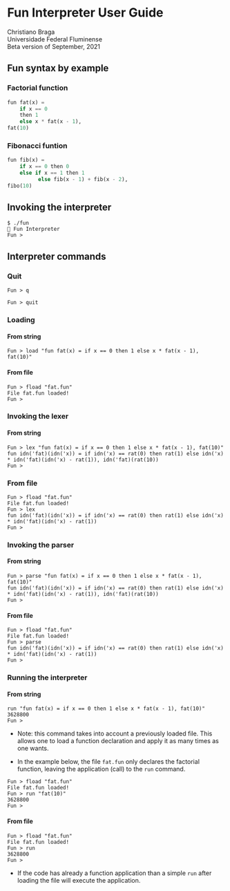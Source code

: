 # Fun Interpreter User Guide

Christiano Braga  
Universidade Federal Fluminense  
Beta version of September, 2021

## Fun syntax by example

### Factorial function
```python
fun fat(x) =
    if x == 0
    then 1
    else x * fat(x - 1),
fat(10)	
```

### Fibonacci funtion

```python
fun fib(x) =
    if x == 0 then 0
    else if x == 1 then 1
          else fib(x - 1) + fib(x - 2),
fibo(10)  
```

## Invoking the interpreter

```
$ ./fun
🎉 Fun Interpreter
Fun > 
```

## Interpreter commands


### Quit
```
Fun > q
```

```
Fun > quit
```

### Loading

#### From string

```
Fun > load "fun fat(x) = if x == 0 then 1 else x * fat(x - 1), fat(10)"
```

#### From file

```
Fun > fload "fat.fun"
File fat.fun loaded!
Fun >
```

### Invoking the lexer

#### From string
```
Fun > lex "fun fat(x) = if x == 0 then 1 else x * fat(x - 1), fat(10)"
fun idn('fat)(idn('x)) = if idn('x) == rat(0) then rat(1) else idn('x) * idn('fat)(idn('x) - rat(1)), idn('fat)(rat(10))
Fun > 
```

### From file

```
Fun > fload "fat.fun"
File fat.fun loaded!
Fun > lex
fun idn('fat)(idn('x)) = if idn('x) == rat(0) then rat(1) else idn('x) * idn('fat)(idn('x) - rat(1))
Fun > 
```

### Invoking the parser

#### From string

```
Fun > parse "fun fat(x) = if x == 0 then 1 else x * fat(x - 1), fat(10)"
fun idn('fat)(idn('x)) = if idn('x) == rat(0) then rat(1) else idn('x) * idn('fat)(idn('x) - rat(1)), idn('fat)(rat(10))
Fun > 
```

#### From file

```
Fun > fload "fat.fun"
File fat.fun loaded!
Fun > parse
fun idn('fat)(idn('x)) = if idn('x) == rat(0) then rat(1) else idn('x) * idn('fat)(idn('x) - rat(1))
Fun > 
```

### Running the interpreter

#### From string
```
run "fun fat(x) = if x == 0 then 1 else x * fat(x - 1), fat(10)"
3628800
Fun > 
```

- Note: this command takes into account a previously loaded file. This
allows one to load a function declaration and apply it as many times
as one wants.

- In the example below, the file ```fat.fun``` only declares the
  factorial function, leaving the application (call) to the ```run``` command.

```
Fun > fload "fat.fun"
File fat.fun loaded!
Fun > run "fat(10)"
3628800
Fun > 
```

#### From file

```
Fun > fload "fat.fun"
File fat.fun loaded!
Fun > run
3628800
Fun > 
```

- If the code has already a function application than a simple
  ```run``` after loading the file will execute the application.
